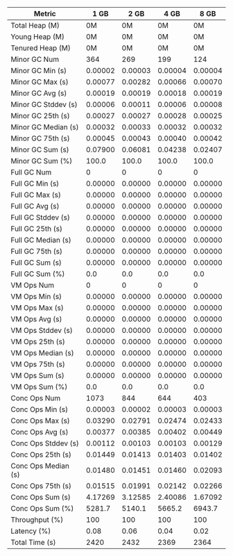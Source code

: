 | Metric | 1 GB | 2 GB | 4 GB | 8 GB |
|------|----|----|----|----|
| Total Heap (M) | 0M | 0M | 0M | 0M |
| Young Heap (M) | 0M | 0M | 0M | 0M |
| Tenured Heap (M) | 0M | 0M | 0M | 0M |
| Minor GC Num | 364 | 269 | 199 | 124 |
| Minor GC Min (s) | 0.00002 | 0.00003 | 0.00004 | 0.00004 |
| Minor GC Max (s) | 0.00077 | 0.00282 | 0.00066 | 0.00070 |
| Minor GC Avg (s) | 0.00019 | 0.00019 | 0.00018 | 0.00019 |
| Minor GC Stddev (s) | 0.00006 | 0.00011 | 0.00006 | 0.00008 |
| Minor GC 25th (s) | 0.00027 | 0.00027 | 0.00028 | 0.00025 |
| Minor GC Median (s) | 0.00032 | 0.00033 | 0.00032 | 0.00032 |
| Minor GC 75th (s) | 0.00045 | 0.00043 | 0.00040 | 0.00042 |
| Minor GC Sum (s) | 0.07900 | 0.06081 | 0.04238 | 0.02407 |
| Minor GC Sum (%) | 100.0 | 100.0 | 100.0 | 100.0 |
| Full GC Num | 0 | 0 | 0 | 0 |
| Full GC Min (s) | 0.00000 | 0.00000 | 0.00000 | 0.00000 |
| Full GC Max (s) | 0.00000 | 0.00000 | 0.00000 | 0.00000 |
| Full GC Avg (s) | 0.00000 | 0.00000 | 0.00000 | 0.00000 |
| Full GC Stddev (s) | 0.00000 | 0.00000 | 0.00000 | 0.00000 |
| Full GC 25th (s) | 0.00000 | 0.00000 | 0.00000 | 0.00000 |
| Full GC Median (s) | 0.00000 | 0.00000 | 0.00000 | 0.00000 |
| Full GC 75th (s) | 0.00000 | 0.00000 | 0.00000 | 0.00000 |
| Full GC Sum (s) | 0.00000 | 0.00000 | 0.00000 | 0.00000 |
| Full GC Sum (%) | 0.0 | 0.0 | 0.0 | 0.0 |
| VM Ops Num | 0 | 0 | 0 | 0 |
| VM Ops Min (s) | 0.00000 | 0.00000 | 0.00000 | 0.00000 |
| VM Ops Max (s) | 0.00000 | 0.00000 | 0.00000 | 0.00000 |
| VM Ops Avg (s) | 0.00000 | 0.00000 | 0.00000 | 0.00000 |
| VM Ops Stddev (s) | 0.00000 | 0.00000 | 0.00000 | 0.00000 |
| VM Ops 25th (s) | 0.00000 | 0.00000 | 0.00000 | 0.00000 |
| VM Ops Median (s) | 0.00000 | 0.00000 | 0.00000 | 0.00000 |
| VM Ops 75th (s) | 0.00000 | 0.00000 | 0.00000 | 0.00000 |
| VM Ops Sum (s) | 0.00000 | 0.00000 | 0.00000 | 0.00000 |
| VM Ops Sum (%) | 0.0 | 0.0 | 0.0 | 0.0 |
| Conc Ops Num | 1073 | 844 | 644 | 403 |
| Conc Ops Min (s) | 0.00003 | 0.00002 | 0.00003 | 0.00003 |
| Conc Ops Max (s) | 0.03290 | 0.02791 | 0.02474 | 0.02433 |
| Conc Ops Avg (s) | 0.00377 | 0.00385 | 0.00402 | 0.00449 |
| Conc Ops Stddev (s) | 0.00112 | 0.00103 | 0.00103 | 0.00129 |
| Conc Ops 25th (s) | 0.01449 | 0.01413 | 0.01403 | 0.01402 |
| Conc Ops Median (s) | 0.01480 | 0.01451 | 0.01460 | 0.02093 |
| Conc Ops 75th (s) | 0.01515 | 0.01991 | 0.02142 | 0.02266 |
| Conc Ops Sum (s) | 4.17269 | 3.12585 | 2.40086 | 1.67092 |
| Conc Ops Sum (%) | 5281.7 | 5140.1 | 5665.2 | 6943.7 |
| Throughput (%) | 100 | 100 | 100 | 100 |
| Latency (%) | 0.08 | 0.06 | 0.04 | 0.02 |
| Total Time (s) | 2420 | 2432 | 2369 | 2364 |
